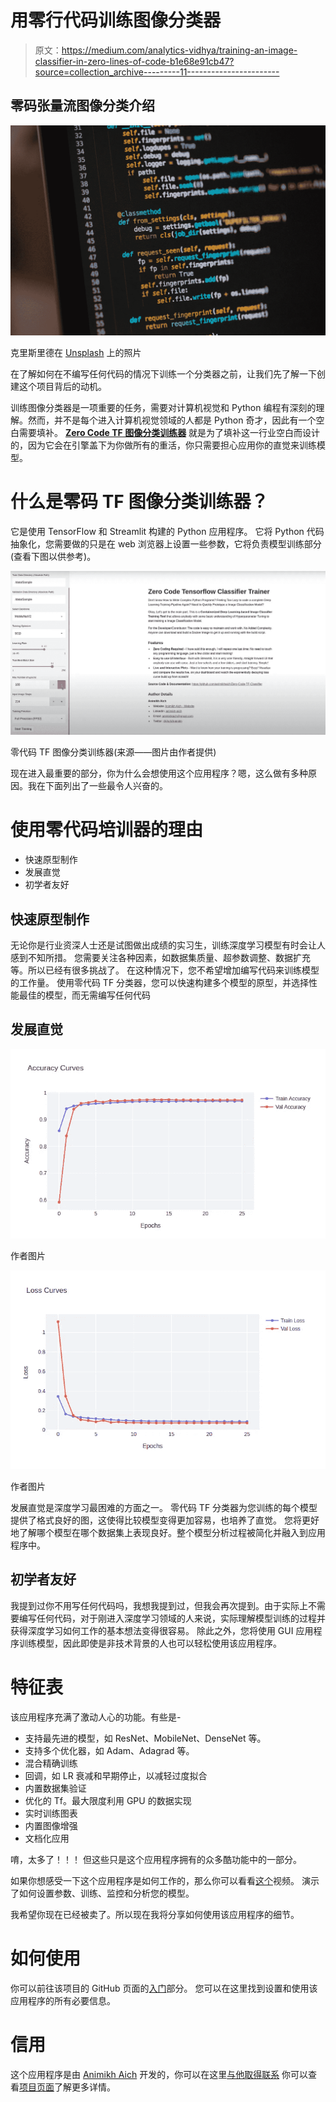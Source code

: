 # 用零行代码训练图像分类器

> 原文：<https://medium.com/analytics-vidhya/training-an-image-classifier-in-zero-lines-of-code-b1e68e91cb47?source=collection_archive---------11----------------------->

## 零码张量流图像分类介绍

![](img/758744fa71d846a891fedaed42d8c5ab.png)

克里斯里德在 [Unsplash](https://unsplash.com/s/photos/python?utm_source=unsplash&utm_medium=referral&utm_content=creditCopyText) 上的照片

在了解如何在不编写任何代码的情况下训练一个分类器之前，让我们先了解一下创建这个项目背后的动机。

训练图像分类器是一项重要的任务，需要对计算机视觉和 Python 编程有深刻的理解。然而，并不是每个进入计算机视觉领域的人都是 Python 奇才，因此有一个空白需要填补。 [**Zero Code TF 图像分类训练器**](https://github.com/animikhaich/Zero-Code-TF-Classifier) 就是为了填补这一行业空白而设计的，因为它会在引擎盖下为你做所有的重活，你只需要担心应用你的直觉来训练模型。

# 什么是零码 TF 图像分类训练器？

它是使用 TensorFlow 和 Streamlit 构建的 Python 应用程序。
它将 Python 代码抽象化，您需要做的只是在 web 浏览器上设置一些参数，它将负责模型训练部分(查看下图以供参考)。

![](img/4a542fbc499de4ac2753d9f7afb7b872.png)

零代码 TF 图像分类训练器(来源——图片由作者提供)

现在进入最重要的部分，你为什么会想使用这个应用程序？嗯，这么做有多种原因。我在下面列出了一些最令人兴奋的。

# 使用零代码培训器的理由

*   快速原型制作
*   发展直觉
*   初学者友好

## 快速原型制作

无论你是行业资深人士还是试图做出成绩的实习生，训练深度学习模型有时会让人感到不知所措。
您需要关注各种因素，如数据集质量、超参数调整、数据扩充等。所以已经有很多挑战了。
在这种情况下，您不希望增加编写代码来训练模型的工作量。
使用零代码 TF 分类器，您可以快速构建多个模型的原型，并选择性能最佳的模型，而无需编写任何代码

## 发展直觉

![](img/0a7645b8ce157484b73d0dd4ba9f7276.png)

作者图片

![](img/a14ee064881aa4e3084d43eddb998464.png)

作者图片

发展直觉是深度学习最困难的方面之一。
零代码 TF 分类器为您训练的每个模型提供了格式良好的图，这使得比较模型变得更加容易，也培养了直觉。
您将更好地了解哪个模型在哪个数据集上表现良好。整个模型分析过程被简化并融入到应用程序中。

## 初学者友好

我提到过你不用写任何代码吗，我想我提到过，但我会再次提到。由于实际上不需要编写任何代码，对于刚进入深度学习领域的人来说，实际理解模型训练的过程并获得深度学习如何工作的基本想法变得很容易。
除此之外，您将使用 GUI 应用程序训练模型，因此即使是非技术背景的人也可以轻松使用该应用程序。

# 特征表

该应用程序充满了激动人心的功能。有些是-

*   支持最先进的模型，如 ResNet、MobileNet、DenseNet 等。
*   支持多个优化器，如 Adam、Adagrad 等。
*   混合精确训练
*   回调，如 LR 衰减和早期停止，以减轻过度拟合
*   内置数据集验证
*   优化的 Tf。最大限度利用 GPU 的数据实现
*   实时训练图表
*   内置图像增强
*   文档化应用

唷，太多了！！！
但这些只是这个应用程序拥有的众多酷功能中的一部分。

如果你想感受一下这个应用程序是如何工作的，那么你可以看看[这个](https://youtu.be/gbuweKMOucc)视频。
演示了如何设置参数、训练、监控和分析您的模型。

我希望你现在已经被卖了。所以现在我将分享如何使用该应用程序的细节。

# 如何使用

你可以前往该项目的 GitHub 页面的[入门](https://github.com/animikhaich/Zero-Code-TF-Classifier#getting-started)部分。
您可以在这里找到设置和使用该应用程序的所有必要信息。

# 信用

这个应用程序是由 [Animikh Aich](http://www.animikh.me/) 开发的，你可以在这里[与他取得联系](https://www.linkedin.com/in/animikh-aich/)
你可以查看[项目页面](https://github.com/animikhaich/Zero-Code-TF-Classifier)了解更多详情。